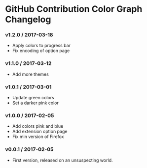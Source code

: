 GitHub Contribution Color Graph Changelog
=========================================

### v1.2.0 / 2017-03-18

  - Apply colors to progress bar
  - Fix encoding of option page

### v1.1.0 / 2017-03-12

  - Add more themes

### v1.0.1 / 2017-03-01

  - Update green colors
  - Set a darker pink color

### v1.0.0 / 2017-02-05

  - Add colors pink and blue
  - Add extension option page
  - Fix min version of Firefox

### v0.0.1 / 2017-02-05

  - First version, released on an unsuspecting world.
